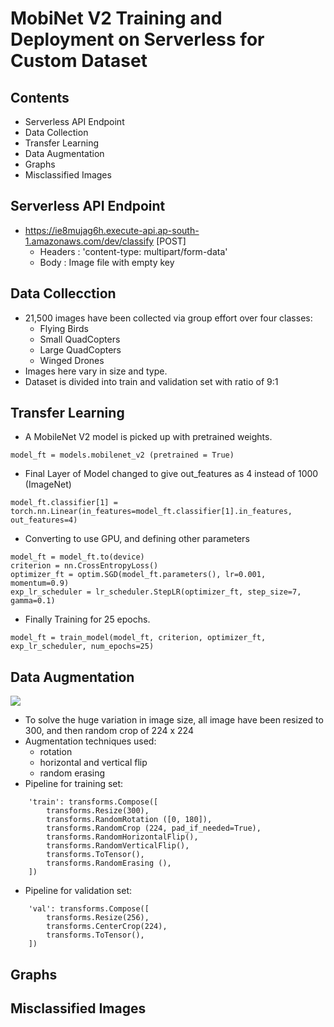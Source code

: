 # MobiNet V2 Training and Deployment on Serverless for Custom Dataset

## Contents
- Serverless API Endpoint
- Data Collection
- Transfer Learning
- Data Augmentation
- Graphs
- Misclassified Images

## Serverless API Endpoint
- https://ie8mujag6h.execute-api.ap-south-1.amazonaws.com/dev/classify [POST]
	- Headers : 'content-type: multipart/form-data'
	- Body : Image file with empty key

## Data Collecction
- 21,500 images have been collected via group effort over four classes:
	- Flying Birds
	- Small QuadCopters
	- Large QuadCopters
	- Winged Drones
- Images here vary in size and type.
- Dataset is divided into train and validation set with ratio of 9:1

## Transfer Learning
- A MobileNet V2 model is picked up with pretrained weights.
```
model_ft = models.mobilenet_v2 (pretrained = True)
```
- Final Layer of Model changed to give out_features as 4 instead of 1000 (ImageNet)
```
model_ft.classifier[1] = torch.nn.Linear(in_features=model_ft.classifier[1].in_features, out_features=4)
```
- Converting to use GPU, and defining other parameters
```
model_ft = model_ft.to(device)
criterion = nn.CrossEntropyLoss()
optimizer_ft = optim.SGD(model_ft.parameters(), lr=0.001, momentum=0.9)
exp_lr_scheduler = lr_scheduler.StepLR(optimizer_ft, step_size=7, gamma=0.1)
```
- Finally Training for 25 epochs.
```
model_ft = train_model(model_ft, criterion, optimizer_ft, exp_lr_scheduler, num_epochs=25)
```

## Data Augmentation
![](https://github.com/divyanshuraj6815/eva/blob/master/V2%20Experiment%202/index.png)
- To solve the huge variation in image size, all image have been resized to 300, and then random crop of 224 x 224
- Augmentation techniques used:
	- rotation
	- horizontal and vertical flip
	- random erasing
- Pipeline for training set:
```
    'train': transforms.Compose([
        transforms.Resize(300),
        transforms.RandomRotation ([0, 180]),
        transforms.RandomCrop (224, pad_if_needed=True),
        transforms.RandomHorizontalFlip(),
        transforms.RandomVerticalFlip(),
        transforms.ToTensor(),
        transforms.RandomErasing (),
    ])
```
- Pipeline for validation set:
```
    'val': transforms.Compose([
        transforms.Resize(256),
        transforms.CenterCrop(224),
        transforms.ToTensor(),
    ])
```
## Graphs
## Misclassified Images
